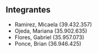 ## Integrantes
- Ramirez, Micaela (39.432.357)
- Ojeda, Mariana (35.902.635)
- Flores, Gabriel (35.957.073)
- Ponce, Brian (36.946.425)
